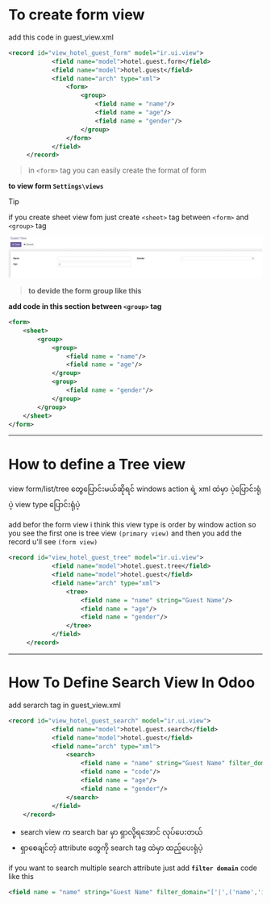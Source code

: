 # To create form view

add this code in guest_view.xml
```xml
<record id="view_hotel_guest_form" model="ir.ui.view">
            <field name="model">hotel.guest.form</field>
            <field name="model">hotel.guest</field>
            <field name="arch" type="xml">
                <form>
                    <group>
                        <field name = "name"/>
                        <field name = "age"/>
                        <field name = "gender"/>
                    </group>
                </form>
            </field>
     </record>
```
>in `<form>` tag you can easily create the format of form

**to view form `Settings\views`**

> [!TIP]
>if you create sheet view fom just create `<sheet>` tag between `<form>` and `<group>` tag

![ViewForm](https://github.com/Khangurai/odoo_Tuto2024/blob/main/assests/2.png)

>**to devide the form group like this** 

**add code in this section between `<group>` tag** 

```xml
<form>
    <sheet>
        <group>
            <group>
                <field name = "name"/>
                <field name = "age"/>
            </group>
            <group>
                <field name = "gender"/>
            </group>
        </group>
    </sheet>
</form>
```


------------

# How to define a Tree view

view form/list/tree တွေပြောင်းမယ်ဆိုရင် windows action ရဲ့  xml ထဲမှာ ပဲ့ပြောင်းရုံပဲ့ view type ပြောင်းရုံပဲ့

add befor the form view 
i think this view type is order by window action 
so you see the first one is tree view `(primary view)`
and then you add the record u'll see  `(form view)`
```xml
<record id="view_hotel_guest_tree" model="ir.ui.view">
            <field name="model">hotel.guest.tree</field>
            <field name="model">hotel.guest</field>
            <field name="arch" type="xml">
                <tree>
                    <field name = "name" string="Guest Name"/>
                    <field name = "age"/>
                    <field name = "gender"/>
                </tree>
            </field>
     </record>
```

------------

# How To Define Search View In Odoo

add serarch tag in guest_view.xml

```xml
<record id="view_hotel_guest_search" model="ir.ui.view">
            <field name="model">hotel.guest.search</field>
            <field name="model">hotel.guest</field>
            <field name="arch" type="xml">
                <search>
                    <field name = "name" string="Guest Name" filter_domain="['|',('name','ilike',self),('age','ilike',self),('code','ilike',self)]"/>
                    <field name = "code"/>
                    <field name = "age"/>
                    <field name = "gender"/>
                </search>
            </field>
    </record>
```

- search view က search bar မှာ ရှာလို့ရအောင် လုပ်ပေးတယ်
- ရှာစေချင်တဲ့ attribute တွေကို search tag ထဲမှာ ထည့်ပေးရုံပဲ့

if you want to search multiple search attribute 
just add **`filter domain`**  code like this 

```xml
<field name = "name" string="Guest Name" filter_domain="['|',('name','ilike',self),('age','ilike',self),('code','ilike',self)]"/>
```






